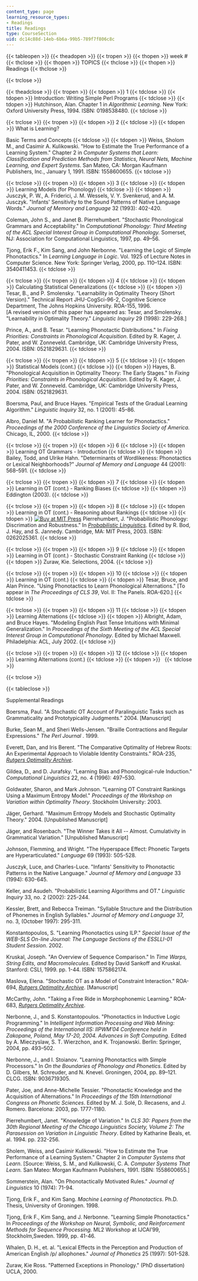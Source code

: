 ```yaml
---
content_type: page
learning_resource_types:
- Readings
title: Readings
type: CourseSection
uid: dc14c88d-14eb-6b6a-99b5-789f7f806c8c
---
```


{{< tableopen >}}
{{< theadopen >}}
{{< tropen >}}
{{< thopen >}}
week #
{{< thclose >}}
{{< thopen >}}
TOPICS
{{< thclose >}}
{{< thopen >}}
Readings
{{< thclose >}}

{{< trclose >}}

{{< theadclose >}}
{{< tropen >}}
{{< tdopen >}}
1
{{< tdclose >}}
{{< tdopen >}}
Introduction: Writing Simple Perl Programs
{{< tdclose >}}
{{< tdopen >}}
Hutchinson, Alan. Chapter 1 in _Algorithmic Learning_. New York: Oxford University Press, 1994. ISBN: 0198538480.
{{< tdclose >}}

{{< trclose >}}
{{< tropen >}}
{{< tdopen >}}
2
{{< tdclose >}}
{{< tdopen >}}
What is Learning?  
  
Basic Terms and Concepts
{{< tdclose >}}
{{< tdopen >}}
Weiss, Sholom M., and Casimir A. Kulikowski. "How to Estimate the True Performance of a Learning System." Chapter 2 in _Computer Systems that Learn: Classification and Prediction Methods from Statistics, Neural Nets, Machine Learning, and Expert Systems_. San Mateo, CA: Morgan Kaufmann Publishers, Inc., January 1, 1991. ISBN: 1558600655.
{{< tdclose >}}

{{< trclose >}}
{{< tropen >}}
{{< tdopen >}}
3
{{< tdclose >}}
{{< tdopen >}}
Learning Models (for Phonology)
{{< tdclose >}}
{{< tdopen >}}
Jusczyk, P. W., A. Friderici, J. M. Wessels, V. Y. Svenkerud, and A. M. Jusczyk. "Infants' Sensitivity to the Sound Patterns of Native Language Words." _Journal of Memory and Language_ 32 (1993): 402-420.  
  
Coleman, John S., and Janet B. Pierrehumbert. "Stochastic Phonological Grammars and Acceptability." In _Computational Phonology: Third Meeting of the ACL Special Interest Group in Computational Phonology._ Somerset, NJ: Association for Computational Linguistics, 1997, pp. 49–56.  
  
Tjong, Erik F., Kim Sang, and John Nerbonne. "Learning the Logic of Simple Phonotactics." In _Learning Language in Logic_. Vol. 1925 of Lecture Notes in Computer Science. New York: Springer Verlag, 2000, pp. 110–124. ISBN: 3540411453.
{{< tdclose >}}

{{< trclose >}}
{{< tropen >}}
{{< tdopen >}}
4
{{< tdclose >}}
{{< tdopen >}}
Calculating Statistical Generalizations
{{< tdclose >}}
{{< tdopen >}}
Tesar, B., and P. Smolensky. "Learnability in Optimality Theory (Short Version)." Technical Report JHU-CogSci-96-2, Cognitive Science Department, The Johns Hopkins University. ROA-155, 1996.  
\[A revised version of this paper has appeared as: Tesar, and Smolensky. "Learnability in Optimality Theory." _Linguistic Inquiry_ 29 (1998): 229-268.\]  
  
Prince, A., and B. Tesar. "Learning Phonotactic Distributions." In _Fixing Priorities: Constraints in Phonological Acquisition_. Edited by R. Kager, J. Pater, and W. Zonneveld. Cambridge, UK: Cambridge University Press, 2004. ISBN: 0521829631.
{{< tdclose >}}

{{< trclose >}}
{{< tropen >}}
{{< tdopen >}}
5
{{< tdclose >}}
{{< tdopen >}}
Statistical Models (cont.)
{{< tdclose >}}
{{< tdopen >}}
Hayes, B. "Phonological Acquisition in Optimality Theory: The Early Stages." In _Fixing Priorities: Constraints in Phonological Acquisition_. Edited by R. Kager, J. Pater, and W. Zonneveld. Cambridge, UK: Cambridge University Press, 2004. ISBN: 0521829631.  
  
Boersma, Paul, and Bruce Hayes. "Empirical Tests of the Gradual Learning Algorithm." _Linguistic Inquiry_ 32, no. 1 (2001): 45–86.  
  
Albro, Daniel M. "A Probabilistic Ranking Learner for Phonotactics." _Proceedings of the 2000 Conference of the Linguistics Society of America._ Chicago, IL, 2000.
{{< tdclose >}}

{{< trclose >}}
{{< tropen >}}
{{< tdopen >}}
6
{{< tdclose >}}
{{< tdopen >}}
Learning OT Grammars - Introduction
{{< tdclose >}}
{{< tdopen >}}
Bailey, Todd, and Ulrike Hahn. "Determinants of Wordlikeness: Phonotactics or Lexical Neighborhoods?" _Journal of Memory and Language_ 44 (2001): 568–591.
{{< tdclose >}}

{{< trclose >}}
{{< tropen >}}
{{< tdopen >}}
7
{{< tdclose >}}
{{< tdopen >}}
Learning in OT (cont.) - Ranking Biases
{{< tdclose >}}
{{< tdopen >}}
Eddington (2003).
{{< tdclose >}}

{{< trclose >}}
{{< tropen >}}
{{< tdopen >}}
8
{{< tdclose >}}
{{< tdopen >}}
Learning in OT (cont.) - Reasoning about Rankings
{{< tdclose >}}
{{< tdopen >}}
[![Buy at MIT Press](/images/mp_logo.gif)](https://mitpress.mit.edu/books/probabilistic-linguistics) Pierrehumbert, J. "Probabilistic Phonology: Discrimation and Robustness." In [_Probabilistic Linguistics_](https://mitpress.mit.edu/books/probabilistic-linguistics). Edited by R. Bod, J. Hay, and S. Jannedy. Cambridge, MA: MIT Press, 2003. ISBN: 0262025361.
{{< tdclose >}}

{{< trclose >}}
{{< tropen >}}
{{< tdopen >}}
9
{{< tdclose >}}
{{< tdopen >}}
Learning in OT (cont.) - Stochastic Constraint Ranking
{{< tdclose >}}
{{< tdopen >}}
Zuraw, Kie. Selections, 2004.
{{< tdclose >}}

{{< trclose >}}
{{< tropen >}}
{{< tdopen >}}
10
{{< tdclose >}}
{{< tdopen >}}
Learning in OT (cont.)
{{< tdclose >}}
{{< tdopen >}}
Tesar, Bruce, and Alan Prince. "Using Phonotactics to Learn Phonological Alternations." \[To appear in _The Proceedings of CLS 39_, Vol. II: The Panels. ROA-620.\]
{{< tdclose >}}

{{< trclose >}}
{{< tropen >}}
{{< tdopen >}}
11
{{< tdclose >}}
{{< tdopen >}}
Learning Alternations
{{< tdclose >}}
{{< tdopen >}}
Albright, Adam, and Bruce Hayes. "Modeling English Past Tense Intuitions with Minimal Generalization." In _Proceedings of the Sixth Meeting of the ACL Special Interest Group in Computational Phonology_. Edited by Michael Maxwell. Philadelphia: ACL, July 2002.
{{< tdclose >}}

{{< trclose >}}
{{< tropen >}}
{{< tdopen >}}
12
{{< tdclose >}}
{{< tdopen >}}
Learning Alternations (cont.)
{{< tdclose >}}
{{< tdopen >}}
 
{{< tdclose >}}

{{< trclose >}}

{{< tableclose >}}

Supplemental Readings

Boersma, Paul. "A Stochastic OT Account of Paralinguistic Tasks such as Grammaticality and Prototypicality Judgments." 2004. \[Manuscript\]

Burke, Sean M., and Sheri Wells-Jensen. "Braille Contractions and Regular Expressions." _The Perl Journal_ . 1999.

Everett, Dan, and Iris Berent. "The Comparative Optimality of Hebrew Roots: An Experimental Approach to Violable Identity Constraints." ROA-235, [_Rutgers Optimality Archive_](http://roa.rutgers.edu/).

Gildea, D., and D. Jurafsky. "Learning Bias and Phonological-rule Induction." _Computational Linguistics_ 22, no. 4 (1996): 497–530.

Goldwater, Sharon, and Mark Johnson. "Learning OT Constraint Rankings Using a Maximum Entropy Model." _Proceedings of the Workshop on Variation within Optimality Theory_. Stockholm University: 2003.

Jäger, Gerhard. "Maximum Entropy Models and Stochastic Optimality Theory." 2004. \[Unpublished Manuscript\]

Jäger, and Rosenbach. "The Winner Takes it All -- Almost. Cumulativity in Grammatical Variation." \[Unpublished Manuscript\]

Johnson, Flemming, and Wright. "The Hyperspace Effect: Phonetic Targets are Hyperarticulated." _Language_ 69 (1993): 505-528.

Jusczyk, Luce, and Charles-Luce. "Infants' Sensitivity to Phonotactic Patterns in the Native Language." _Journal of Memory and Language_ 33 (1994): 630-645.

Keller, and Asudeh. "Probabilistic Learning Algorithms and OT." _Linguistic Inquiry_ 33, no. 2 (2002): 225-244.

Kessler, Brett, and Rebecca Treiman. "Syllable Structure and the Distribution of Phonemes in English Syllables." _Journal of Memory and Language_ 37, no. 3, (October 1997): 295-311.

Konstantopoulos, S. "Learning Phonotactics using ILP." _Special Issue of the WEB-SLS On-line Journal: The Language Sections of the ESSLLI-01 Student Session_. 2002.

Kruskal, Joseph. "An Overview of Sequence Comparison." In _Time Warps, String Edits, and Macromolecules_. Edited by David Sankoff and Kruskal. Stanford: CSLI, 1999. pp. 1-44. ISBN: 1575862174.

Maslova, Elena. "Stochastic OT as a Model of Constraint Interaction." ROA-694, [_Rutgers Optimality Archive_](http://roa.rutgers.edu/). \[Manuscript\]

McCarthy, John. "Taking a Free Ride in Morphophonemic Learning." ROA-683, [_Rutgers Optimality Archive_](http://roa.rutgers.edu/).

Nerbonne, J., and S. Konstantopoulos. "Phonotactics in Inductive Logic Programming." In _Intelligent Information Processing and Web Mining: Proceedings of the International IIS: IIPWM’04 Conference held in Zakopane, Poland, May 17-20, 2004. Advances in Soft Computing_. Edited by A. Mieczyslaw, S. T. Wierzchon, and K. Trojanowski. Berlin: Springer, 2004, pp. 493–502.

Nerbonne, J., and I. Stoianov. "Learning Phonotactics with Simple Processors." In _On the Boundaries of Phonology and Phonetics_. Edited by D. Gilbers, M. Schreuder, and N. Knevel. Groningen, 2004, pp. 89–121. CLCG. ISBN: 9036719305.

Pater, Joe, and Anne-Michelle Tessier. "Phonotactic Knowledge and the Acquisition of Alternations." In _Proceedings of the 15th International Congress on Phonetic Sciences_. Edited by M. J. Solé, D. Recasens, and J. Romero. Barcelona: 2003, pp. 1777-1180.

Pierrehumbert, Janet. "Knowledge of Variation." In _CLS 30: Papers from the 30th Regional Meeting of the Chicago Linguistics Society, Volume 2: The Parasession on Variation in Linguistic Theory_. Edited by Katharine Beals, et. al. 1994. pp. 232-256.

Sholem, Weiss, and Casimir Kulikowski. "How to Estimate the True Performance of a Learning System." Chapter 2 in _Computer Systems that Learn_. \[Source: Weiss, S. M., and Kulikowski, C. A. _Computer Systems That Learn._ San Mateo: Morgan Kaufmann Publishers, 1991. ISBN: 1558600655.\]

Sommerstein, Alan. "On Phonotactically Motivated Rules." _Journal of Linguistics_ 10 (1974): 71-94.

Tjong, Erik F., and Kim Sang. _Machine Learning of Phonotactics_. Ph.D. Thesis, University of Groningen. 1998.

Tjong, Erik F., Kim Sang, and J. Nerbonne. "Learning Simple Phonotactics." In _Proceedings of the Workshop on Neural, Symbolic, and Reinforcement Methods for Sequence Processing._ ML2 Workshop at IJCAI’99, Stockholm,Sweden. 1999, pp. 41-46.

Whalen, D. H., et. al. "Lexical Effects in the Perception and Production of American English /p/ allophones." _Journal of Phonetics_ 25 (1997): 501-528.

Zuraw, Kie Ross. "Patterned Exceptions in Phonology." (PhD dissertation) UCLA, 2000.
